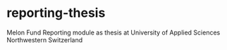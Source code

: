 # reporting-thesis
Melon Fund Reporting module as thesis at University of Applied Sciences Northwestern Switzerland

